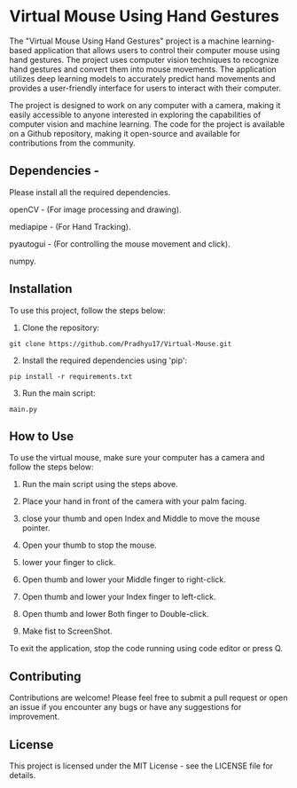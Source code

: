 # Virtual Mouse Using Hand Gestures

The "Virtual Mouse Using Hand Gestures" project is a machine learning-based application that allows users to control their computer mouse using hand gestures. The project uses computer vision techniques to recognize hand gestures and convert them into mouse movements. The application utilizes deep learning models to accurately predict hand movements and provides a user-friendly interface for users to interact with their computer.

The project is designed to work on any computer with a camera, making it easily accessible to anyone interested in exploring the capabilities of computer vision and machine learning. The code for the project is available on a Github repository, making it open-source and available for contributions from the community.

## Dependencies -
Please install all the required dependencies.

openCV - (For image processing and drawing).

mediapipe - (For Hand Tracking).

pyautogui - (For controlling the mouse movement and click).

numpy.

## Installation
To use this project, follow the steps below:

1. Clone the repository:

```
git clone https://github.com/Pradhyu17/Virtual-Mouse.git
```

2. Install the required dependencies using 'pip':

```
pip install -r requirements.txt
```

3. Run the main script:

```
main.py
```

## How to Use

To use the virtual mouse, make sure your computer has a camera and follow the steps below:

1. Run the main script using the steps above.

2. Place your hand in front of the camera with your palm facing.

3. close your thumb and open Index and Middle to move the mouse pointer.

4. Open your thumb to stop the mouse.

5. lower your finger to click.

6. Open thumb and lower your Middle finger to right-click.

7. Open thumb and lower your Index finger to left-click.

8. Open thumb and lower Both finger to Double-click.
   
9. Make fist to ScreenShot.

To exit the application, stop the code running using code editor or press Q.

## Contributing

Contributions are welcome! Please feel free to submit a pull request or open an issue if you encounter any bugs or have any suggestions for improvement.

## License
This project is licensed under the MIT License - see the LICENSE file for details.
